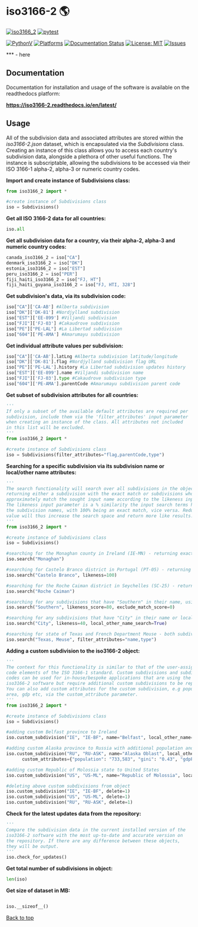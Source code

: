 <a name="TOP"></a>

# iso3166-2 🌎
[![iso3166_2](https://img.shields.io/pypi/v/iso3166-2)](https://pypi.org/project/iso3166-2/)
[![pytest](https://github.com/amckenna41/iso3166-2/workflows/Building%20and%20Testing/badge.svg)](https://github.com/amckenna41/iso3166-2/actions?query=workflowBuilding%20and%20Testing)
<!-- [![CircleCI](https://dl.circleci.com/status-badge/img/gh/amckenna41/iso3166-2/tree/main.svg?style=svg&circle-token=f399bc09886e183a1866efe27808ebecb21a5ea9)](https://dl.circleci.com/status-badge/redirect/gh/amckenna41/iso3166-2/tree/main) -->
[![PythonV](https://img.shields.io/pypi/pyversions/iso3166-2?logo=2)](https://pypi.org/project/iso3166-2/)
[![Platforms](https://img.shields.io/badge/platforms-linux%2C%20macOS%2C%20Windows-green)](https://pypi.org/project/iso3166-2/)
[![Documentation Status](https://readthedocs.org/projects/iso3166-2/badge/?version=latest)](https://iso3166-2.readthedocs.io/en/latest/?badge=latest)
[![License: MIT](https://img.shields.io/github/license/amckenna41/iso3166-2)](https://opensource.org/licenses/MIT)
[![Issues](https://img.shields.io/github/issues/amckenna41/iso3166-2)](https://github.com/amckenna41/iso3166-2/issues)

*** - here
 

Documentation
-------------
Documentation for installation and usage of the software is available on the readthedocs platform:

<b>https://iso3166-2.readthedocs.io/en/latest/</b>

Usage
-----
All of the subdivision data and associated attributes are stored within the <i>iso3166-2.json</i> dataset, which is encapsulated via the <i>Subdivisions</i> class. Creating an instance of this class allows you to access each country's subdivision data, alongside a plethora of other useful functions. The instance is subscriptable, allowing the subdivisions to be accessed via their ISO 3166-1 alpha-2, alpha-3 or numeric country codes.

**Import and create instance of Subdivisions class:**
```python
from iso3166_2 import *

#create instance of Subdivisions class
iso = Subdivisions()
```

**Get all ISO 3166-2 data for all countries:**
```python
iso.all
```

**Get all subdivision data for a country, via their alpha-2, alpha-3 and numeric country codes:**
```python
canada_iso3166_2 = iso["CA"]
denmark_iso3166_2 = iso["DK"]
estonia_iso3166_2 = iso["EST"]
peru_iso3166_2 = iso["PER"]
fiji_haiti_iso3166_2 = iso["FJ, HT"]
fiji_haiti_guyana_iso3166_2 = iso["FJ, HTI, 328"]
```

**Get subdivision's data, via its subdivision code:**
```python
iso["CA"]['CA-AB'] #Alberta subdivision
iso["DK"]['DK-81'] #Nordjylland subdivision
iso["EST"]['EE-899'] #Viljandi subdivision
iso["FJI"]['FJ-03'] #Cakaudrove subdivision 
iso["PE"]["PE-LAL"] #La Libertad subdivision
iso["604"]['PE-AMA'] #Amarumayu subdivision
```

**Get individual attribute values per subdivision:**
```python
iso["CA"]['CA-AB'].latLng #Alberta subdivision latitude/longitude
iso["DK"]['DK-81'].flag #Nordjylland subdivision flag URL
iso["PE"]['PE-LAL'].history #La Libertad subdivision updates history
iso["EST"]['EE-899'].name #Viljandi subdivision name
iso["FJI"]['FJ-03'].type #Cakaudrove subdivision type
iso["604"]['PE-AMA'].parentCode #Amarumayu subdivision parent code
```

**Get subset of subdivision attributes for all countries:**
```python
'''
If only a subset of the available default attributes are required per
subdivision, include them via the 'filter_attributes' input parameter
when creating an instance of the class. All attributes not included
in this list will be excluded.
'''
from iso3166_2 import *

#create instance of Subdivisions class
iso = Subdivisions(filter_attributes="flag,parentCode,type")
```

**Searching for a specific subdivision via its subdivision name or local/other name attributes:**
```python
'''
The search functionality will search over all subdivisions in the object, 
returning either a subdivision with the exact match or subdivisions whose names 
approximately match the sought input name according to the likeness input parameter.
The likeness input parameter is a % similarity the input search terms have to be to 
the subdivision names, with 100% being an exact match, vice versa. Reducing this
value will thus increase the search space and return more like results.
'''
from iso3166_2 import *

#create instance of Subdivisions class
iso = Subdivisions()

#searching for the Monaghan county in Ireland (IE-MN) - returning exact matching subdivision (likeness=100)
iso.search("Monaghan")

#searching for Castelo Branco district in Portugal (PT-05) - returning exact matching subdivision (likeness=100)
iso.search("Castelo Branco", likeness=100)

#searching for the Roche Caiman district in Seychelles (SC-25) - returning exact matching subdivision (likeness=100)
iso.search("Roche Caiman")

#searching for any subdivisions that have "Southern" in their name, using a likeness score of 80, include the % match score name is to search terms
iso.search("Southern", likeness_score=80, exclude_match_score=0)

#searching for any subdivisions that have "City" in their name or localOtherName attributes, using a likeness score of 40%
iso.search("City", likeness=40, local_other_name_search=True)

#searching for state of Texas and French Department Meuse - both subdivision objects will be returned, only including the subdivision type and name attributes
iso.search("Texas, Meuse", filter_attributes="name,type") 
```

**Adding a custom subdivision to the iso3166-2 object:**
```python
'''
The context for this functionality is similar to that of the user-assigned 
code elements of the ISO 3166-1 standard. Custom subdivisions and subdivision 
codes can be used for in-house/bespoke applications that are using the 
iso3166-2 software but require additional custom subdivisions to be represented.
You can also add custom attributes for the custom subdivision, e.g population,
area, gdp etc, via the custom_attribute parameter.
'''
from iso3166_2 import *

#create instance of Subdivisions class
iso = Subdivisions()

#adding custom Belfast province to Ireland
iso.custom_subdivision("IE", "IE-BF", name="Belfast", local_other_name="Béal Feirste", type_="province", lat_lng=[54.596, -5.931], parent_code=None, flag=None)

#adding custom Alaska province to Russia with additional population and area attribute values
iso.custom_subdivision("RU", "RU-ASK", name="Alaska Oblast", local_other_name="Аляска", type_="Republic", lat_lng=[63.588, 154.493], parent_code=None, flag=None, 
      custom_attributes={"population": "733,583", "gini": "0.43", "gdpPerCapita": "71,996"})

#adding custom Republic of Molossia state to United States 
iso.custom_subdivision("US", "US-ML", name="Republic of Molossia", local_other_name="", type_="State", lat_lng=[39.236, -119.588], parent_code=None, flag="https://upload.wikimedia.org/wikipedia/commons/c/c3/Flag_of_the_Republic_of_Molossia.svg")

#deleting above custom subdivisions from object
iso.custom_subdivision("IE", "IE-BF", delete=1)
iso.custom_subdivision("US", "US-ML", delete=1)
iso.custom_subdivision("RU", "RU-ASK", delete=1)

```
**Check for the latest updates data from the repository:**
```python
'''
Compare the subdivision data in the current installed version of the 
iso3166-2 software with the most up-to-date and accurate version on
the repository. If there are any difference between these objects,
they will be output.
'''
iso.check_for_updates()
```

**Get total number of subdivisions in object:**
```python
len(iso)
```

**Get size of dataset in MB:**
```python

iso.__sizeof__()
```

[Back to top](#TOP)